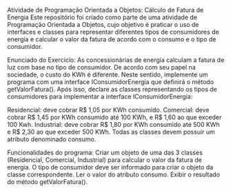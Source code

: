 Atividade de Programação Orientada a Objetos: Cálculo de Fatura de Energia
Este repositório foi criado como parte de uma atividade de Programação Orientada a Objetos, cujo objetivo é praticar o uso de interfaces e classes para representar diferentes tipos de consumidores de energia e calcular o valor da fatura de acordo com o consumo e o tipo de consumidor.

Enunciado do Exercício:
As concessionárias de energia calculam a fatura de luz com base no tipo de consumidor. De acordo com seu papel na sociedade, o custo do KWh é diferente. Neste sentido, implemente um programa com uma interface IConsumidorEnergia que definirá o método getValorFatura(). Após isso, declare as classes representando os tipos de consumidores para implementar a interface IConsumidorEnergia:

Residencial: deve cobrar R$ 1,05 por KWh consumido.
Comercial: deve cobrar R$ 1,45 por KWh consumido até 100 KWh, e R$ 1,60 ao que exceder 100 Kwh.
Industrial: deve cobrar R$ 1,80 por KWh consumido até 500 KWh e R$ 2,30 ao que exceder 500 KWh.
Todas as classes devem possuir um atributo denominado consumo.

Funcionalidades do programa:
Criar um objeto de uma das 3 classes (Residencial, Comercial, Industrial) para calcular o valor da fatura de energia. O tipo de consumidor deve ser informado para criar o objeto da classe correspondente.
Ler o valor do atributo consumo.
Exibir o resultado do método getValorFatura().
